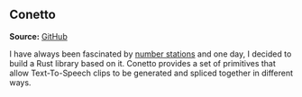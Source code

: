 ## Conetto

**Source:** [GitHub](https://github.com/vandesm14/conneto)

I have always been fascinated by [number stations](https://en.wikipedia.org/wiki/Numbers_station) and one day, I decided to build a Rust library based on it. Conetto provides a set of primitives that allow Text-To-Speech clips to be generated and spliced together in different ways.
